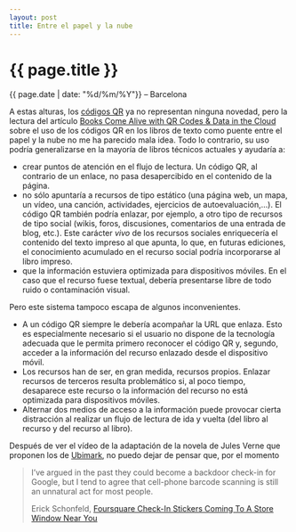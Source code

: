 ```yaml
---
layout: post
title: Entre el papel y la nube
---
```


{{ page.title }}
================

{{ page.date | date: "%d/%m/%Y"}} &ndash; Barcelona


A estas alturas, los [códigos QR](http://es.wikipedia.org/wiki/C%C3%B3digo_QR) ya no representan ninguna novedad, pero la lectura del artículo [Books Come Alive with QR Codes & Data in the Cloud](http://www.readwriteweb.com/archives/books_come_alive_with_qr_codes_data_in_the_cloud.php) sobre el uso de los códigos QR en los libros de texto como puente entre el papel y la nube no me ha parecido mala idea. Todo lo contrario, su uso podría generalizarse en la mayoría de libros técnicos actuales y ayudaría a:

* crear puntos de atención en el flujo de lectura. Un código QR, al contrario de un enlace, no pasa desapercibido en el contenido de la página. 
* no sólo apuntaría a recursos de tipo estático (una página web, un mapa, un vídeo, una canción, actividades, ejercicios de autoevaluación,...). El código QR también podría enlazar, por ejemplo, a otro tipo de recursos de tipo social (wikis, foros, discusiones, comentarios de una entrada de blog, etc.). Este carácter *vivo* de los recursos sociales enriquecería el contenido del texto impreso al que apunta, lo que, en futuras ediciones, el conocimiento acumulado en el recurso social podría incorporarse al libro impreso.
* que la información estuviera optimizada para dispositivos móviles. En el caso que el recurso fuese textual, debería presentarse libre de todo ruido o contaminación visual.

Pero este sistema tampoco escapa de algunos inconvenientes. 


* A un código QR siempre le debería acompañar la URL que enlaza. Esto es especialmente necesario si el usuario no dispone de la tecnología adecuada que le permita primero reconocer el código QR y, segundo, acceder a la información del recurso enlazado desde el dispositivo móvil. 
* Los recursos han de ser, en gran medida, recursos propios. Enlazar recursos de terceros resulta problemático si, al poco tiempo, desaparece este recurso o la información del recurso no está optimizada para dispositivos móviles.
* Alternar dos medios de acceso a la información puede provocar cierta distracción al realizar un flujo de lectura de ida y vuelta (del libro al recurso y del recurso al libro).

Después de ver el vídeo de la adaptación de la novela de Jules Verne que proponen los de [Ubimark](http://ubimark.com/), no puedo dejar de pensar que, por el momento

>I’ve argued in the past they could become a backdoor check-in for Google, but I tend to agree that cell-phone barcode scanning is still an unnatural act for most people.
> 
>Erick Schonfeld, [Foursquare Check-In Stickers Coming To A Store Window Near You](http://techcrunch.com/2010/06/18/foursquare-stickers-video/)